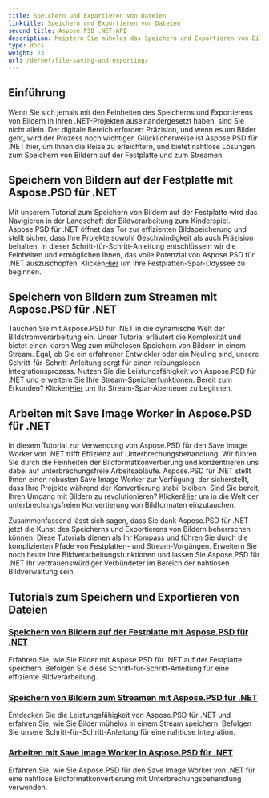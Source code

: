 ```yaml
---
title: Speichern und Exportieren von Dateien
linktitle: Speichern und Exportieren von Dateien
second_title: Aspose.PSD .NET-API
description: Meistern Sie mühelos das Speichern und Exportieren von Bildern mit Aspose.PSD für .NET. Befolgen Sie unsere Schritt-für-Schritt-Anleitungen für effiziente Festplatten- und Stream-Vorgänge.
type: docs
weight: 23
url: /de/net/file-saving-and-exporting/
---
```

## Einführung

Wenn Sie sich jemals mit den Feinheiten des Speicherns und Exportierens von Bildern in Ihren .NET-Projekten auseinandergesetzt haben, sind Sie nicht allein. Der digitale Bereich erfordert Präzision, und wenn es um Bilder geht, wird der Prozess noch wichtiger. Glücklicherweise ist Aspose.PSD für .NET hier, um Ihnen die Reise zu erleichtern, und bietet nahtlose Lösungen zum Speichern von Bildern auf der Festplatte und zum Streamen.

## Speichern von Bildern auf der Festplatte mit Aspose.PSD für .NET

 Mit unserem Tutorial zum Speichern von Bildern auf der Festplatte wird das Navigieren in der Landschaft der Bildverarbeitung zum Kinderspiel. Aspose.PSD für .NET öffnet das Tor zur effizienten Bildspeicherung und stellt sicher, dass Ihre Projekte sowohl Geschwindigkeit als auch Präzision behalten. In dieser Schritt-für-Schritt-Anleitung entschlüsseln wir die Feinheiten und ermöglichen Ihnen, das volle Potenzial von Aspose.PSD für .NET auszuschöpfen. Klicken[Hier](./save-images-to-disk/) um Ihre Festplatten-Spar-Odyssee zu beginnen.

## Speichern von Bildern zum Streamen mit Aspose.PSD für .NET

Tauchen Sie mit Aspose.PSD für .NET in die dynamische Welt der Bildstromverarbeitung ein. Unser Tutorial erläutert die Komplexität und bietet einen klaren Weg zum mühelosen Speichern von Bildern in einem Stream. Egal, ob Sie ein erfahrener Entwickler oder ein Neuling sind, unsere Schritt-für-Schritt-Anleitung sorgt für einen reibungslosen Integrationsprozess. Nutzen Sie die Leistungsfähigkeit von Aspose.PSD für .NET und erweitern Sie Ihre Stream-Speicherfunktionen. Bereit zum Erkunden? Klicken[Hier](./save-images-to-stream/) um Ihr Stream-Spar-Abenteuer zu beginnen.

## Arbeiten mit Save Image Worker in Aspose.PSD für .NET

 In diesem Tutorial zur Verwendung von Aspose.PSD für den Save Image Worker von .NET trifft Effizienz auf Unterbrechungsbehandlung. Wir führen Sie durch die Feinheiten der Bildformatkonvertierung und konzentrieren uns dabei auf unterbrechungsfreie Arbeitsabläufe. Aspose.PSD für .NET stellt Ihnen einen robusten Save Image Worker zur Verfügung, der sicherstellt, dass Ihre Projekte während der Konvertierung stabil bleiben. Sind Sie bereit, Ihren Umgang mit Bildern zu revolutionieren? Klicken[Hier](./save-image-worker/) um in die Welt der unterbrechungsfreien Konvertierung von Bildformaten einzutauchen.

Zusammenfassend lässt sich sagen, dass Sie dank Aspose.PSD für .NET jetzt die Kunst des Speicherns und Exportierens von Bildern beherrschen können. Diese Tutorials dienen als Ihr Kompass und führen Sie durch die komplizierten Pfade von Festplatten- und Stream-Vorgängen. Erweitern Sie noch heute Ihre Bildverarbeitungsfunktionen und lassen Sie Aspose.PSD für .NET Ihr vertrauenswürdiger Verbündeter im Bereich der nahtlosen Bildverwaltung sein.

## Tutorials zum Speichern und Exportieren von Dateien
### [Speichern von Bildern auf der Festplatte mit Aspose.PSD für .NET](./save-images-to-disk/)
Erfahren Sie, wie Sie Bilder mit Aspose.PSD für .NET auf der Festplatte speichern. Befolgen Sie diese Schritt-für-Schritt-Anleitung für eine effiziente Bildverarbeitung.
### [Speichern von Bildern zum Streamen mit Aspose.PSD für .NET](./save-images-to-stream/)
Entdecken Sie die Leistungsfähigkeit von Aspose.PSD für .NET und erfahren Sie, wie Sie Bilder mühelos in einem Stream speichern. Befolgen Sie unsere Schritt-für-Schritt-Anleitung für eine nahtlose Integration.
### [Arbeiten mit Save Image Worker in Aspose.PSD für .NET](./save-image-worker/)
Erfahren Sie, wie Sie Aspose.PSD für den Save Image Worker von .NET für eine nahtlose Bildformatkonvertierung mit Unterbrechungsbehandlung verwenden.